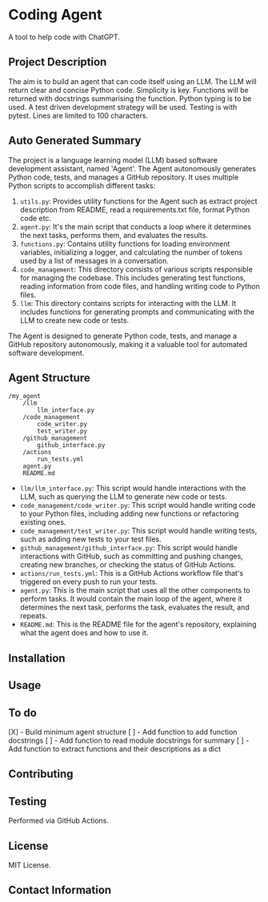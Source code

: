 # Coding Agent
A tool to help code with ChatGPT.

## Project Description

The aim is to build an agent that can code itself using an LLM. The LLM will return clear and concise Python code.
Simplicity is key. Functions will be returned with docstrings summarising the function. Python typing is to be used.
A test driven development strategy will be used. Testing is with pytest. Lines are limited to 100 characters.

## Auto Generated Summary

The project is a language learning model (LLM) based software development assistant, named 'Agent'. The Agent autonomously generates Python code, tests, and manages a GitHub repository. It uses multiple Python scripts to accomplish different tasks:
1. `utils.py`: Provides utility functions for the Agent such as extract project description from README, read a requirements.txt file, format Python code etc.
2. `agent.py`: It's the main script that conducts a loop where it determines the next tasks, performs them, and evaluates the results.
3. `functions.py`: Contains utility functions for loading environment variables, initializing a logger, and calculating the number of tokens used by a list of messages in a conversation.
4. `code_management`: This directory consists of various scripts responsible for managing the codebase. This includes generating test functions, reading information from code files, and handling writing code to Python files.
5. `llm`: This directory contains scripts for interacting with the LLM. It includes functions for generating prompts and communicating with the LLM to create new code or tests.

The Agent is designed to generate Python code, tests, and manage a GitHub repository autonomously, making it a valuable tool for automated software development.

## Agent Structure

```
/my_agent
    /llm
        llm_interface.py
    /code_management
        code_writer.py
        test_writer.py
    /github_management
        github_interface.py
    /actions
        run_tests.yml
    agent.py
    README.md
```
* `llm/llm_interface.py`: This script would handle interactions with the LLM, such as querying the LLM to generate new code or tests.
* `code_management/code_writer.py`: This script would handle writing code to your Python files, including adding new functions or refactoring existing ones.
* `code_management/test_writer.py`: This script would handle writing tests, such as adding new tests to your test files.
* `github_management/github_interface.py`: This script would handle interactions with GitHub, such as committing and pushing changes, creating new branches, or checking the status of GitHub Actions.
* `actions/run_tests.yml`: This is a GitHub Actions workflow file that's triggered on every push to run your tests.
* `agent.py`: This is the main script that uses all the other components to perform tasks. It would contain the main loop of the agent, where it determines the next task, performs the task, evaluates the result, and repeats.
* `README.md`: This is the README file for the agent's repository, explaining what the agent does and how to use it.

## Installation

## Usage

## To do

[X] - Build minimum agent structure
[ ] - Add function to add function docstrings
[ ] - Add function to read module docstrings for summary
[ ] - Add function to extract functions and their descriptions as a dict

## Contributing

## Testing

Performed via GitHub Actions.

## License

MIT License.

## Contact Information